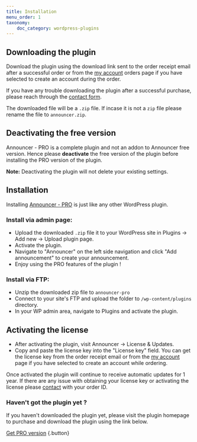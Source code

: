 ```yaml
---
title: Installation
menu_order: 1
taxonomy:
    doc_category: wordpress-plugins
---
```


## Downloading the plugin

Download the plugin using the download link sent to the order receipt email after a successful order or from the [my account](/my-account/) orders page if you have selected to create an account during the order.

If you have any trouble downloading the plugin after a successful purchase, please reach through the [contact form](/contact/).

The downloaded file will be a `.zip` file. If incase it is not a `zip` file please rename the file to `announcer.zip`.

## Deactivating the free version

Announcer - PRO is a complete plugin and not an addon to Announcer free version. Hence please __deactivate__ the free version of the plugin before installing the PRO version of the plugin.

**Note:** Deactivating the plugin will not delete your existing settings.

## Installation

Installing [Announcer - PRO](/wordpress-plugins/announcer-pro/) is just like any other WordPress plugin.

### Install via admin page:

- Upload the downloaded `.zip` file it to your WordPress site in Plugins -> Add new -> Upload plugin page.
- Activate the plugin.
- Navigate to "Announcer" on the left side navigation and click "Add announcement" to create your announcement.
- Enjoy using the PRO features of the plugin !

### Install via FTP:

- Unzip the downloaded zip file to `announcer-pro`
- Connect to your site's FTP and upload the folder to `/wp-content/plugins` directory.
- In your WP admin area, navigate to Plugins and activate the plugin.

## Activating the license

- After activating the plugin, visit Announcer -> License & Updates.
- Copy and paste the license key into the "License key" field. You can get the license key from the order receipt email or from the [my account](/my-account/) page if you have selected to create an account while ordering.

Once activated the plugin will continue to receive automatic updates for 1 year. If there are any issue with obtaining your license key or activating the license please [contact](/contact/) with your order ID.

### Haven't got the plugin yet ?

If you haven't downloaded the plugin yet, please visit the plugin homepage to purchase and download the plugin using the link below.

[Get PRO version](https://www.aakashweb.com/wordpress-plugins/announcer-pro/?utm_source=doc&utm_medium=installation&utm_campaign=ancr-pro#purchase) {.button}